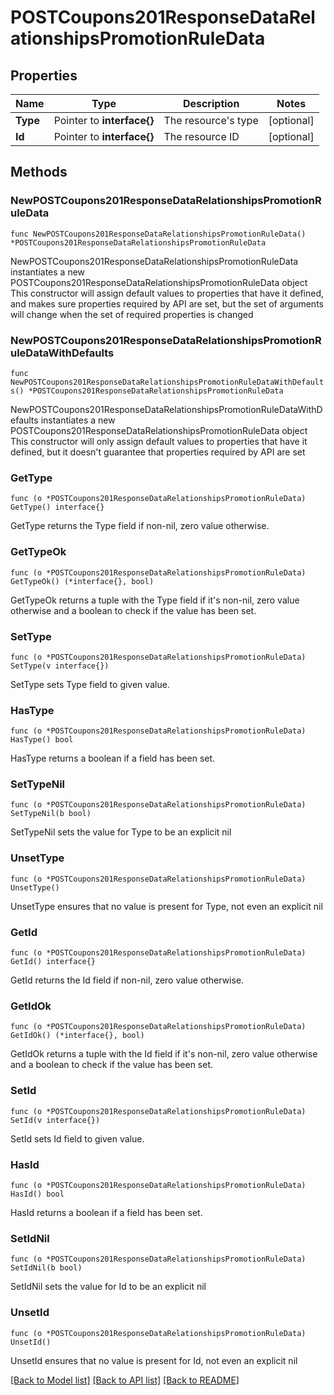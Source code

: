 # POSTCoupons201ResponseDataRelationshipsPromotionRuleData

## Properties

Name | Type | Description | Notes
------------ | ------------- | ------------- | -------------
**Type** | Pointer to **interface{}** | The resource&#39;s type | [optional] 
**Id** | Pointer to **interface{}** | The resource ID | [optional] 

## Methods

### NewPOSTCoupons201ResponseDataRelationshipsPromotionRuleData

`func NewPOSTCoupons201ResponseDataRelationshipsPromotionRuleData() *POSTCoupons201ResponseDataRelationshipsPromotionRuleData`

NewPOSTCoupons201ResponseDataRelationshipsPromotionRuleData instantiates a new POSTCoupons201ResponseDataRelationshipsPromotionRuleData object
This constructor will assign default values to properties that have it defined,
and makes sure properties required by API are set, but the set of arguments
will change when the set of required properties is changed

### NewPOSTCoupons201ResponseDataRelationshipsPromotionRuleDataWithDefaults

`func NewPOSTCoupons201ResponseDataRelationshipsPromotionRuleDataWithDefaults() *POSTCoupons201ResponseDataRelationshipsPromotionRuleData`

NewPOSTCoupons201ResponseDataRelationshipsPromotionRuleDataWithDefaults instantiates a new POSTCoupons201ResponseDataRelationshipsPromotionRuleData object
This constructor will only assign default values to properties that have it defined,
but it doesn't guarantee that properties required by API are set

### GetType

`func (o *POSTCoupons201ResponseDataRelationshipsPromotionRuleData) GetType() interface{}`

GetType returns the Type field if non-nil, zero value otherwise.

### GetTypeOk

`func (o *POSTCoupons201ResponseDataRelationshipsPromotionRuleData) GetTypeOk() (*interface{}, bool)`

GetTypeOk returns a tuple with the Type field if it's non-nil, zero value otherwise
and a boolean to check if the value has been set.

### SetType

`func (o *POSTCoupons201ResponseDataRelationshipsPromotionRuleData) SetType(v interface{})`

SetType sets Type field to given value.

### HasType

`func (o *POSTCoupons201ResponseDataRelationshipsPromotionRuleData) HasType() bool`

HasType returns a boolean if a field has been set.

### SetTypeNil

`func (o *POSTCoupons201ResponseDataRelationshipsPromotionRuleData) SetTypeNil(b bool)`

 SetTypeNil sets the value for Type to be an explicit nil

### UnsetType
`func (o *POSTCoupons201ResponseDataRelationshipsPromotionRuleData) UnsetType()`

UnsetType ensures that no value is present for Type, not even an explicit nil
### GetId

`func (o *POSTCoupons201ResponseDataRelationshipsPromotionRuleData) GetId() interface{}`

GetId returns the Id field if non-nil, zero value otherwise.

### GetIdOk

`func (o *POSTCoupons201ResponseDataRelationshipsPromotionRuleData) GetIdOk() (*interface{}, bool)`

GetIdOk returns a tuple with the Id field if it's non-nil, zero value otherwise
and a boolean to check if the value has been set.

### SetId

`func (o *POSTCoupons201ResponseDataRelationshipsPromotionRuleData) SetId(v interface{})`

SetId sets Id field to given value.

### HasId

`func (o *POSTCoupons201ResponseDataRelationshipsPromotionRuleData) HasId() bool`

HasId returns a boolean if a field has been set.

### SetIdNil

`func (o *POSTCoupons201ResponseDataRelationshipsPromotionRuleData) SetIdNil(b bool)`

 SetIdNil sets the value for Id to be an explicit nil

### UnsetId
`func (o *POSTCoupons201ResponseDataRelationshipsPromotionRuleData) UnsetId()`

UnsetId ensures that no value is present for Id, not even an explicit nil

[[Back to Model list]](../README.md#documentation-for-models) [[Back to API list]](../README.md#documentation-for-api-endpoints) [[Back to README]](../README.md)


